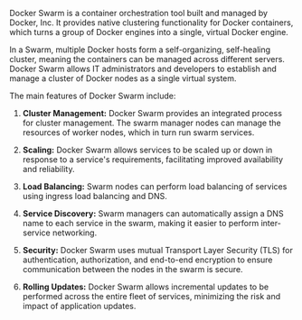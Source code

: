 Docker Swarm is a container orchestration tool built and managed by Docker, Inc. It provides native clustering functionality for Docker containers, which turns a group of Docker engines into a single, virtual Docker engine.

In a Swarm, multiple Docker hosts form a self-organizing, self-healing cluster, meaning the containers can be managed across different servers. Docker Swarm allows IT administrators and developers to establish and manage a cluster of Docker nodes as a single virtual system.

The main features of Docker Swarm include:

1. **Cluster Management:** Docker Swarm provides an integrated process for cluster management. The swarm manager nodes can manage the resources of worker nodes, which in turn run swarm services.

1. **Scaling:** Docker Swarm allows services to be scaled up or down in response to a service's requirements, facilitating improved availability and reliability.

1. **Load Balancing:** Swarm nodes can perform load balancing of services using ingress load balancing and DNS.

1. **Service Discovery:** Swarm managers can automatically assign a DNS name to each service in the swarm, making it easier to perform inter-service networking.

1. **Security:** Docker Swarm uses mutual Transport Layer Security (TLS) for authentication, authorization, and end-to-end encryption to ensure communication between the nodes in the swarm is secure.

1. **Rolling Updates:** Docker Swarm allows incremental updates to be performed across the entire fleet of services, minimizing the risk and impact of application updates.
